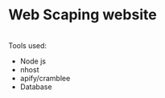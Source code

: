 <h1> Web Scaping website </h1>
<br>Tools used:
<ul>
<li>Node js</li>
<li>nhost</li>
<li>apify/cramblee</li>
<li>Database</li>
</ul>
